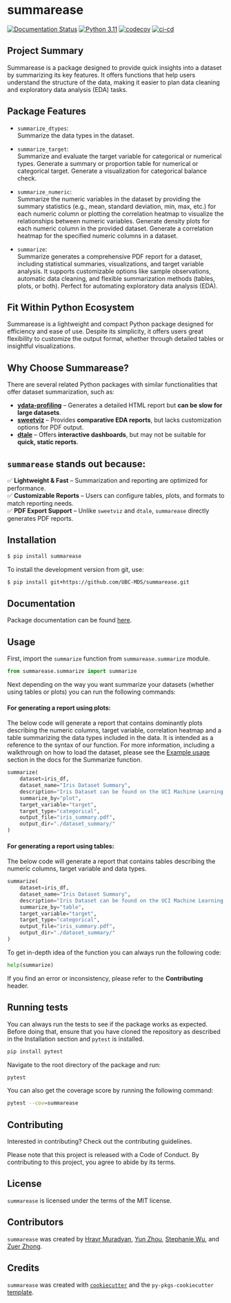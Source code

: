 # summarease

[![Documentation Status](https://readthedocs.org/projects/summarease/badge/?version=latest)](https://summarease.readthedocs.io/en/latest/)
[![Python 3.11](https://img.shields.io/badge/python-3.11-blue.svg)](https://www.python.org/downloads/release/python-3110/)
[![codecov](https://codecov.io/gh/UBC-MDS/summarease/graph/badge.svg?token=s357F8AUVJ)](https://codecov.io/gh/UBC-MDS/summarease)
[![ci-cd](https://github.com/UBC-MDS/summarease/actions/workflows/ci-cd.yml/badge.svg)](https://github.com/UBC-MDS/summarease/actions/workflows/ci-cd.yml)

## Project Summary

Summarease is a package designed to provide quick insights into a dataset by summarizing its key features. It offers functions that help users understand the structure of the data, making it easier to plan data cleaning and exploratory data analysis (EDA) tasks.

## Package Features

- `summarize_dtypes`:  
  Summarize the data types in the dataset.

- `summarize_target`:  
  Summarize and evaluate the target variable for categorical or numerical types. Generate a summary or proportion table for numerical or categorical target. Generate a visualization for categorical balance check.

- `summarize_numeric`:  
  Summarize the numeric variables in the dataset by providing the summary statistics (e.g., mean, standard deviation, min, max, etc.) for each numeric column or plotting the correlation heatmap to visualize the relationships between numeric variables. Generate density plots for each numeric column in the provided dataset. Generate a correlation heatmap for the specified numeric columns in a dataset.

- `summarize`:  
  Summarize generates a comprehensive PDF report for a dataset, including statistical summaries, visualizations, and target variable analysis. It supports customizable options like sample observations, automatic data cleaning, and flexible summarization methods (tables, plots, or both). Perfect for automating exploratory data analysis (EDA).

## Fit Within Python Ecosystem

Summarease is a lightweight and compact Python package designed for efficiency and ease of use. Despite its simplicity, it offers users great flexibility to customize the output format, whether through detailed tables or insightful visualizations.

## Why Choose Summarease?
There are several related Python packages with similar functionalities that offer dataset summarization, such as:
- **[ydata-profiling](https://github.com/ydataai/ydata-profiling)** – Generates a detailed HTML report but **can be slow for large datasets**.
- **[sweetviz](https://github.com/fbdesignpro/sweetviz)** – Provides **comparative EDA reports**, but lacks customization options for PDF output.
- **[dtale](https://github.com/man-group/dtale)** – Offers **interactive dashboards**, but may not be suitable for **quick, static reports**.
  
## `summarease` stands out because:
✅ **Lightweight & Fast** – Summarization and reporting are optimized for performance.  
✅ **Customizable Reports** – Users can configure tables, plots, and formats to match reporting needs.  
✅ **PDF Export Support** – Unlike `sweetviz` and `dtale`, `summarease` directly generates PDF reports.  


## Installation

```bash
$ pip install summarease
```
To install the development version from git, use:
```bash
$ pip install git+https://github.com/UBC-MDS/summarease.git
```

## Documentation

Package documentation can be found [here](https://summarease.readthedocs.io/en/latest/).

## Usage

First, import the `summarize` function from `summarease.summarize` module.

```python
from summarease.summarize import summarize
```

Next depending on the way you want summarize your datasets (whether using tables or plots) you can run the following commands:

#### For generating a report using plots:

The below code will generate a report that contains dominantly plots describing the numeric columns, target variable, correlation heatmap and a table summarizing the data types included in the data. It is intended as a reference to the syntax of our function. For more information, including a walkthrough on how to load the dataset, please see the [Example usage](https://summarease.readthedocs.io/en/latest/summarize.html#example-usage) section in the docs for the Summarize function. 

```python
summarize(
    dataset=iris_df, 
    dataset_name="Iris Dataset Summary", 
    description="Iris Dataset can be found on the UCI Machine Learning Repository",
    summarize_by="plot",
    target_variable="target",
    target_type="categorical",
    output_file="iris_summary.pdf",
    output_dir="./dataset_summary/"
)
```

#### For generating a report using tables:

The below code will generate a report that contains tables describing the numeric columns, target variable and data types.

```python
summarize(
    dataset=iris_df, 
    dataset_name="Iris Dataset Summary", 
    description="Iris Dataset can be found on the UCI Machine Learning Repository",
    summarize_by="table",
    target_variable="target",
    target_type="categorical",
    output_file="iris_summary.pdf",
    output_dir="./dataset_summary/"
)
```

To get in-depth idea of the function you can always run the following code:

```python
help(summarize)
```

If you find an error or inconsistency, please refer to the **Contributing** header.

## Running tests

You can always run the tests to see if the package works as expected.
Before doing that, ensure that you have cloned the repository
as described in the Installation section and `pytest` is installed.

```bash
pip install pytest
```

Navigate to the root directory of the package and run:

```bash
pytest
```

You can also get the coverage score by running the following command:

```bash
pytest --cov=summarease
```

## Contributing

Interested in contributing? Check out the contributing guidelines. 

Please note that this project is released with a Code of Conduct. By contributing to this project, you agree to abide by its terms.

## License

`summarease` is licensed under the terms of the MIT license.

## Contributors

`summarease` was created by [Hrayr Muradyan](https://github.com/HrayrMuradyan), [Yun Zhou](https://github.com/Green-zy), [Stephanie Wu](https://github.com/stephqwu), and [Zuer Zhong](https://github.com/zze1999).

## Credits

`summarease` was created with [`cookiecutter`](https://cookiecutter.readthedocs.io/en/latest/) and the `py-pkgs-cookiecutter` [template](https://github.com/py-pkgs/py-pkgs-cookiecutter).
